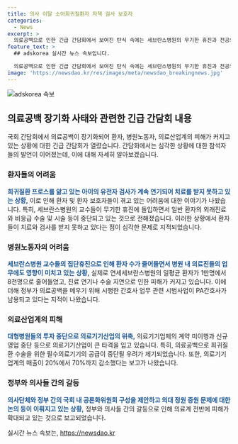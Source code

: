 ```yaml
---
title: 의사 이탈 소아희귀질환자 자책 검사 보호자
categories:
  - News
excerpt: >
  의료공백으로 인한 긴급 간담회에서 보여진 탄식 속에는 세브란스병원의 무기한 휴진과 전공의 이탈로 검사 및 치료 지연으로 피해를 입은 환자들의 이야기가 담겨있다. 특히, 희귀질환을 앓고 있는 아이들의 유전자 검사와 치료가 미뤄지고 있는 상황에 대한 안타김이 크게 드러났다. 의료계의 내부 갈등으로 환자 및 의료산업에도 영향을 미치고 있는 상황을 다루고 있는 기사이다.
feature_text: >
  ## adskorea 실시간 뉴스 속보입니다.

  의료공백으로 인한 긴급 간담회에서 보여진 탄식 속에는 세브란스병원의 무기한 휴진과 전공의 이탈로 검사 및 치료 지연으로 피해를 입은 환자들의 이야기가 담겨있다. 특히, 희귀질환을 앓고 있는 아이들의 유전자 검사와 치료가 미뤄지고 있는 상황에 대한 안타김이 크게 드러났다. 의료계의 내부 갈등으로 환자 및 의료산업에도 영향을 미치고 있는 상황을 다루고 있는 기사이다.
image: 'https://newsdao.kr/res/images/meta/newsdao_breakingnews.jpg'
---
```


<p><img src="https://newsdao.kr/res/images/meta/newsdao_breakingnews.jpg" alt="adskorea 속보" /></p>

<h2 data-ke-size="size26">의료공백 장기화 사태와 관련한 긴급 간담회 내용</h2>

<p data-ke-size="size16">국회 간담회에서 의료공백이 장기화되어 환자, 병원노동자, 의료산업계의 피해가 커지고 있는 상황에 대한 긴급 간담회가 열렸습니다. 간담회에서는 심각한 상황에 대한 참석자들의 발언이 이어졌는데, 이에 대해 자세히 알아보겠습니다.</p>

<h3 data-ke-size="size24">환자들의 어려움</h3>

<p data-ke-size="size16"><b><span style="color: #1a5490;">희귀질환 프로스를 앓고 있는 아이의 유전자 검사가 계속 연기되어 치료를 받지 못하고 있는 상황,</span></b> 이로 인해 환자 및 환자 보호자들이 겪고 있는 어려움에 대한 이야기가 나왔습니다. 특히, 세브란스병원의 교수들이 무기한 휴진에 돌입하면서 일반 환자의 외래진료와 비응급 수술 및 시술 등이 중단되고 있는 것으로 전해졌습니다. 이러한 상황에서 환자들이 치료와 검사를 받지 못하고 있다는 점이 심각한 문제로 지적되었습니다.</p>

<h3 data-ke-size="size24">병원노동자의 어려움</h3>

<p data-ke-size="size16"><b><span style="color: #1a5490;">세브란스병원 교수들의 집단휴진으로 인해 환자 수가 줄어들면서 병원 내 의료진들의 업무에도 영향이 미치고 있는 상황,</span></b> 실제로 연세세브란스병원의 일평균 환자가 1만명에서 8천명으로 줄어들었고, 진료 연기나 수술 지연으로 인한 피해가 커지고 있습니다. 이에 더해 정부가 의료공백을 메우기 위해 시행한 간호사 업무 관련 시범사업이 PA간호사가 남용되고 있다는 지적이 나왔습니다.</p>

<h3 data-ke-size="size24">의료산업계의 피해</h3>

<p data-ke-size="size16"><b><span style="color: #1a5490;">대형병원들의 투자 중단으로 의료기기산업의 위축,</span></b> 의료기기업체의 계약 미이행과 신규 영업 중단 등으로 의료기기산업이 큰 타격을 입고 있습니다. 특히, 의료공백으로 희귀질환 수술을 위한 필수의료기기의 공급이 중단될 우려가 제기되었습니다. 또한, 의료기기 업계의 매출이 20%에서 70%까지 감소했다는 보고가 나왔습니다.</p>

<h3 data-ke-size="size24">정부와 의사들 간의 갈등</h3>

<p data-ke-size="size16"><b><span style="color: #1a5490;">의사단체와 정부 간의 국회 내 공론화위원회 구성을 제안하고 의대 정원 증원 문제에 대한 논의 등이 이뤄지고 있는 상황,</span></b> 정부와 의사들 간의 갈등으로 인해 의료계 전반에 피해가 확대되고 있는 것으로 보고되었습니다.</p>
실시간 뉴스 속보는, <a href="https://newsdao.kr" rel="dofollow">https://newsdao.kr</a>


